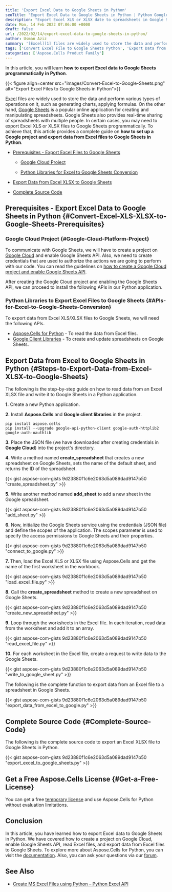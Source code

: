 ```yaml
---
title: 'Export Excel Data to Google Sheets in Python'
seoTitle: "Export Excel Data to Google Sheets in Python | Python Google Sheets API"
description: "Export Excel XLS or XLSX date to spreadsheets in Google Sheets in Python. Complete guide to export Excel files to Google Sheets in Python."
date: Mon, 14 Feb 2022 07:06:00 +0000
draft: false
url: /2022/02/14/export-excel-data-to-google-sheets-in-python/
author: Usman Aziz
summary: '[Excel][1] files are widely used to store the data and perform various types of operations on it, such as generating charts, applying formulas. On the other hand, [Google Sheets][2] is a popular online application for creating and manipulating spreadsheets. Google Sheets also provides real-time sharing of spreadsheets with multiple people. In certain cases, you may need to export Excel XLS or XLSX files to Google Sheets programmatically. To achieve that, this article provides a complete guide on **how to set up a Google project and export data from Excel files to Google Sheets in Python**.'
tags: ['Convert Excel File to Google Sheets Python', 'Export Data from Excel XLSX to Google Sheets Python', 'Export Excel to Google Sheet in Python']
categories: ['Aspose.Cells Product Family']
---
```


In this article, you will learn **how to export Excel data to Google Sheets programmatically in Python**.



{{< figure align=center src="images/Convert-Excel-to-Google-Sheets.png" alt="Export Excel Files to Google Sheets in Python">}}


[Excel][3] files are widely used to store the data and perform various types of operations on it, such as generating charts, applying formulas. On the other hand, [Google Sheets][4] is a popular online application for creating and manipulating spreadsheets. Google Sheets also provides real-time sharing of spreadsheets with multiple people. In certain cases, you may need to export Excel XLS or XLSX files to Google Sheets programmatically. To achieve that, this article provides a complete guide on **how to set up a Google project and export data from Excel files to Google Sheets in Python**.

*   [Prerequisites - Export Excel Files to Google Sheets][5]
    
    *   [Google Cloud Project][6]
    
    *   [Python Libraries for Excel to Google Sheets Conversion][7]
*   [Export Data from Excel XLSX to Google Sheets][8]
*   [Complete Source Code][9]

## Prerequisites - Export Excel Data to Google Sheets in Python {#Convert-Excel-XLS-XLSX-to-Google-Sheets-Prerequisites}

### Google Cloud Project {#Google-Cloud-Platform-Project}

To communicate with Google Sheets, we will have to create a project on [Google Cloud][10] and enable Google Sheets API. Also, we need to create credentials that are used to authorize the actions we are going to perform with our code. You can read the guidelines on [how to create a Google Cloud project and enable Google Sheets API][11].

After creating the Google Cloud project and enabling the Google Sheets API, we can proceed to install the following APIs in our Python application.

### Python Libraries to Export Excel Files to Google Sheets {#APIs-for-Excel-to-Google-Sheets-Conversion}

To export data from Excel XLS/XLSX files to Google Sheets, we will need the following APIs.

*   [Aspose.Cells for Python][12] - To read the data from Excel files.
*   [Google Client Libraries][13] - To create and update spreadsheets on Google Sheets.

## Export Data from Excel to Google Sheets in Python {#Steps-to-Export-Data-from-Excel-XLSX-to-Google-Sheets}

The following is the step-by-step guide on how to read data from an Excel XLSX file and write it to Google Sheets in a Python application.

**1\.** Create a new Python application.

**2\.** Install **Aspose.Cells** and **Google client libraries** in the project.

```
pip install aspose.cells  
pip install --upgrade google-api-python-client google-auth-httplib2 google-auth-oauthlib 
```

**3\.** Place the JSON file (we have downloaded after creating credentials in **Google Cloud**) into the project's directory.

**4\.** Write a method named **create\_spreadsheet** that creates a new spreadsheet on Google Sheets, sets the name of the default sheet, and returns the ID of the spreadsheet.

{{< gist aspose-com-gists 9d23880f1c6e2063d5a089dad9147b50 "create_spreadsheet.py" >}}

**5.** Write another method named **add\_sheet** to add a new sheet in the Google spreadsheet.

{{< gist aspose-com-gists 9d23880f1c6e2063d5a089dad9147b50 "add_sheet.py" >}}

**6.** Now, initialize the Google Sheets service using the credentials (JSON file) and define the scopes of the application. The scopes parameter is used to specify the access permissions to Google Sheets and their properties.

{{< gist aspose-com-gists 9d23880f1c6e2063d5a089dad9147b50 "connect_to_google.py" >}}

**7\.** Then, load the Excel XLS or XLSX file using Aspose.Cells and get the name of the first worksheet in the workbook.

{{< gist aspose-com-gists 9d23880f1c6e2063d5a089dad9147b50 "load_excel_file.py" >}}

**8.** Call the **create\_spreadsheet** method to create a new spreadsheet on Google Sheets.

{{< gist aspose-com-gists 9d23880f1c6e2063d5a089dad9147b50 "create_new_spreadsheet.py" >}}

**9\.** Loop through the worksheets in the Excel file. In each iteration, read data from the worksheet and add it to an array.

{{< gist aspose-com-gists 9d23880f1c6e2063d5a089dad9147b50 "read_excel_file.py" >}}

**10\.** For each worksheet in the Excel file, create a request to write data to the Google Sheets.

{{< gist aspose-com-gists 9d23880f1c6e2063d5a089dad9147b50 "write_to_google_sheet.py" >}}

The following is the complete function to export data from an Excel file to a spreadsheet in Google Sheets.

{{< gist aspose-com-gists 9d23880f1c6e2063d5a089dad9147b50 "export_data_from_excel_to_google.py" >}}

## Complete Source Code {#Complete-Source-Code}

The following is the complete source code to export an Excel XLSX file to Google Sheets in Python.

{{< gist aspose-com-gists 9d23880f1c6e2063d5a089dad9147b50 "export_excel_to_google_sheets.py" >}}

## Get a Free Aspose.Cells License {#Get-a-Free-License}

You can get a free [temporary license][14] and use Aspose.Cells for Python without evaluation limitations.

## Conclusion

In this article, you have learned how to export Excel data to Google Sheets in Python. We have covered how to create a project on Google Cloud, enable Google Sheets API, read Excel files, and export data from Excel files to Google Sheets. To explore more about Aspose.Cells for Python, you can visit the [documentation][15]. Also, you can ask your questions via our [forum][16].

## See Also

*   [Create MS Excel Files using Python – Python Excel API][17]




[1]: https://www.microsoft.com/en-ww/microsoft-365/excel
[2]: https://www.google.com/sheets/about/
[3]: https://www.microsoft.com/en-ww/microsoft-365/excel
[4]: https://www.google.com/sheets/about/
[5]: #Convert-Excel-XLS-XLSX-to-Google-Sheets-Prerequisites
[6]: #Google-Cloud-Platform-Project
[7]: #APIs-for-Excel-to-Google-Sheets-Conversion
[8]: #Steps-to-Export-Data-from-Excel-XLSX-to-Google-Sheets
[9]: #Complete-Source-Code
[10]: https://console.cloud.google.com/home/dashboard
[11]: https://blog.aspose.com/2022/03/10/convert-excel-to-google-sheets-in-csharp/#Google-Cloud-Platform-Project
[12]: https://products.aspose.com/cells/python-java/
[13]: https://cloud.google.com/apis/docs/client-libraries-explained#google_api_client_libraries
[14]: https://purchase.aspose.com/temporary-license
[15]: https://docs.aspose.com/cells/pythonjava
[16]: https://forum.aspose.com/
[17]: https://blog.aspose.com/2020/08/19/create-excel-xls-xlsx-using-python-excel-api/




